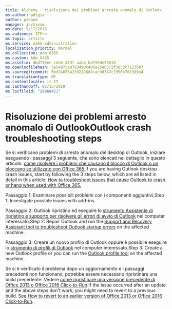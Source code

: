 ```yaml
---
title: Alchemy - risoluzione dei problemi arresto anomalo di Outlook
ms.author: pdigia
author: pebaum
manager: jackiesm
ms.date: 9/17/2018
ms.audience: ITPro
ms.topic: article
ms.service: o365-administration
localization_priority: Normal
ms.collection: Adm_O365
ms.custom: Adm_O365
ms.assetid: dbd710ec-cdeb-473f-aab4-bdf99de29610
ms.openlocfilehash: 5e54975a9783490c406a15e6572f3858c7123bb7
ms.sourcegitcommit: 6bd248764239282688cac98347c2356b701389e4
ms.translationtype: MT
ms.contentlocale: it-IT
ms.lasthandoff: 02/13/2019
ms.locfileid: "29968421"
---
```

# <a name="outlook-crash-troubleshooting-steps"></a><span data-ttu-id="748e0-102">Risoluzione dei problemi arresto anomalo di Outlook</span><span class="sxs-lookup"><span data-stu-id="748e0-102">Outlook crash troubleshooting steps</span></span>

<span data-ttu-id="748e0-103">Se si verificano problemi di arresto anomalo del desktop di Outlook, iniziare eseguendo i passaggi 3 seguente, che sono elencati nel dettaglio in questo articolo: [come risolvere i problemi che causano il blocco di Outlook o un bloccano se utilizzato con Office 365.](https://support.microsoft.com/help/2413813/how-to-troubleshoot-issues-that-cause-outlook-to-crash-or-hang-when-us)</span><span class="sxs-lookup"><span data-stu-id="748e0-103">If you are having Outlook desktop crash issues, start by following the 3 steps below, which are all listed in detail in this article: [How to troubleshoot issues that cause Outlook to crash or hang when used with Office 365.](https://support.microsoft.com/help/2413813/how-to-troubleshoot-issues-that-cause-outlook-to-crash-or-hang-when-us)</span></span>
  
<span data-ttu-id="748e0-104">Passaggio 1: Esaminare possibili problemi con i componenti aggiuntivi.</span><span class="sxs-lookup"><span data-stu-id="748e0-104">Step 1: Investigate possible issues with add-ins.</span></span>
  
<span data-ttu-id="748e0-105">Passaggio 2: Outlook ripristino ed eseguire lo [strumento Assistente di ripristino e supporto per risolvere gli errori di avvio di Outlook](https://aka.ms/SaRA-OutlookWontStart) nel computer interessato.</span><span class="sxs-lookup"><span data-stu-id="748e0-105">Step 2: Repair Outlook and run the [Support and Recovery Assistant tool to troubleshoot Outlook startup errors](https://aka.ms/SaRA-OutlookWontStart) on the affected machine.</span></span> 
  
<span data-ttu-id="748e0-106">Passaggio 3: Creare un nuovo profilo di Outlook oppure è possibile eseguire lo [strumento di profili di Outlook](https://aka.ms/SaRA-OutlookSetupProfile) nel computer interessato.</span><span class="sxs-lookup"><span data-stu-id="748e0-106">Step 3: Create a new Outlook profile or you can run the [Outlook profile tool](https://aka.ms/SaRA-OutlookSetupProfile) on the affected machine.</span></span> 
  
<span data-ttu-id="748e0-p101">Se si è verificato il problema dopo un aggiornamento e i passaggi precedenti non funzionano, potrebbe essere necessario ripristinare una build precedente. Vedere [come ripristinare una versione precedente di Office 2013 o Office 2016 Click-to-Run](https://support.microsoft.com/help/2770432).</span><span class="sxs-lookup"><span data-stu-id="748e0-p101">If the issue occurred after an update and the above steps don't work, you might need to revert to a previous build. See [How to revert to an earlier version of Office 2013 or Office 2016 Click-to-Run](https://support.microsoft.com/help/2770432).</span></span>
  

